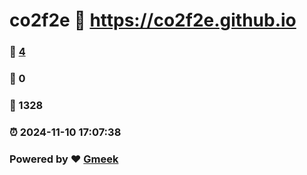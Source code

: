 # co2f2e :link: https://co2f2e.github.io 
### :page_facing_up: [4](https://co2f2e.github.io/tag.html) 
### :speech_balloon: 0 
### :hibiscus: 1328 
### :alarm_clock: 2024-11-10 17:07:38 
### Powered by :heart: [Gmeek](https://github.com/Meekdai/Gmeek)
